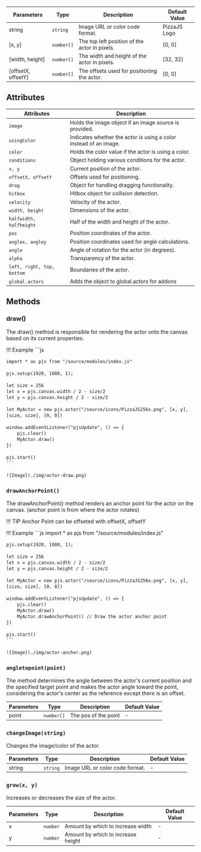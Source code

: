 
| Parameters          | Type      | Description                                       | Default Value  |
|---------------------|-----------|---------------------------------------------------|----------------|
| string              | `string`  | Image URL or color code format.                   | PizzaJS Logo   |
| [x, y]              | `number[]`| The top left position of the actor in pixels.     | [0, 0]         |
| [width, height]     | `number[]`| The width and height of the actor in pixels.      | [32, 32]       |
| [offsetX, offsetY]  | `number[]`| The offsets used for positioning the actor.       | [0, 0]         |

## Attributes

| Attributes                | Description                                                       |
|---------------------------|-------------------------------------------------------------------|
| `image`                   | Holds the image object if an image source is provided.            |
| `usingColor`              | Indicates whether the actor is using a color instead of an image. |
| `color`                   | Holds the color value if the actor is using a color.              |
| `conditions`              | Object holding various conditions for the actor.                  |
| `x, y`                    | Current position of the actor.                                    |
| `offsetX, offsetY`        | Offsets used for positioning.                                     |
| `drag`                    | Object for handling dragging functionality.                       |
| `hitbox`                  | Hitbox object for collision detection.                            |
| `velocity`                | Velocity of the actor.                                            |
| `width, height`           | Dimensions of the actor.                                          |
| `halfwidth, halfheight`   | Half of the width and height of the actor.                        |
| `pos`                     | Position coordinates of the actor.                                |
| `anglex, angley`          | Position coordinates used for angle calculations.                 |
| `angle`                   | Angle of rotation for the actor (in degrees).                     |
| `alpha`                   | Transparency of the actor.                                        |
|`left, right, top, bottom` | Boundaries of the actor.                                          |
| `global.actors`           | Adds the object to global.actors for addons                       |    

## Methods

### draw()

The draw() method is responsible for rendering the actor onto the canvas based on its current properties.

!!! Example
    ```js

    import * as pjs from "/source/modules/index.js"

    pjs.setup(1920, 1080, 1);

    let size = 256
    let x = pjs.canvas.width / 2 - size/2
    let y = pjs.canvas.height / 2 - size/2

    let MyActor = new pjs.actor("/source/icons/PizzaJS256x.png", [x, y], [size, size], [0, 0])

    window.addEventListener("pjsUpdate", () => {
        pjs.clear()
        MyActor.draw() 
    })

    pjs.start()
    ```

    ![Image](./img/actor-draw.png)

### `drawAnchorPoint()`

The drawAnchorPoint() method renders an anchor point for the actor on the canvas. (anchor point is from where the actor rotates)

!!! TIP
    Anchor Point can be offseted with offsetX, offsetY

!!! Example
    ```js
    import * as pjs from "/source/modules/index.js"

    pjs.setup(1920, 1080, 1);

    let size = 256
    let x = pjs.canvas.width / 2 - size/2
    let y = pjs.canvas.height / 2 - size/2

    let MyActor = new pjs.actor("/source/icons/PizzaJS256x.png", [x, y], [size, size], [0, 0])

    window.addEventListener("pjsUpdate", () => {
        pjs.clear()
        MyActor.draw()
        MyActor.drawAnchorPoint() // Draw the actor anchor point
    })

    pjs.start()
    ```

    ![Image](./img/actor-anchor.png)


### `angletopoint(point)`

The method determines the angle between the actor's current position and the specified target point and makes the actor angle toward the point, considering the actor's center as the reference except there is an offset.

| Parameters          | Type      | Description                                       | Default Value  |
|---------------------|-----------|---------------------------------------------------|----------------|
| point               | `number[]`| The pos of the point                              | -              |

### `changeImage(string)`

Changes the image/color of the actor.

| Parameters          | Type      | Description                                       | Default Value  |
|---------------------|-----------|---------------------------------------------------|----------------|
| string              | `string`  | Image URL or color code format.                   | -              |

### `grow(x, y)`

Increases or decreases the size of the actor.

| Parameters          | Type      | Description                                       | Default Value  |
|---------------------|-----------|---------------------------------------------------|----------------|
| x                   | `number`  | Amount by which to increase width                 | -              |
| y                   | `number`  | Amount by which to increase height                | -              |


